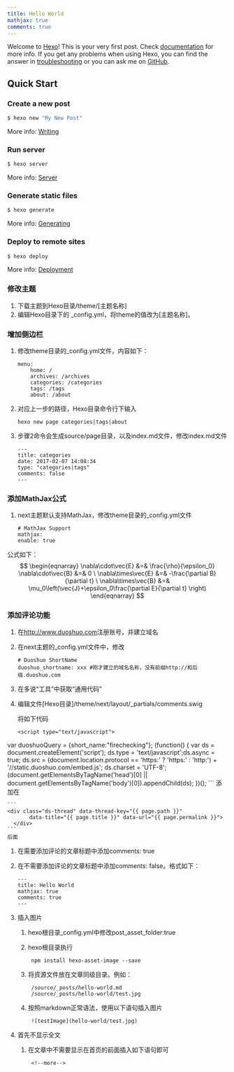 ```yaml
---
title: Hello World
mathjax: true
comments: true
---
```


Welcome to [Hexo](https://hexo.io/)! This is your very first post. Check [documentation](https://hexo.io/docs/) for more info. If you get any problems when using Hexo, you can find the answer in [troubleshooting](https://hexo.io/docs/troubleshooting.html) or you can ask me on [GitHub](https://github.com/hexojs/hexo/issues).

## Quick Start

### Create a new post

``` bash
$ hexo new "My New Post"
```

More info: [Writing](https://hexo.io/docs/writing.html)<!--more-->

### Run server

``` bash
$ hexo server
```

More info: [Server](https://hexo.io/docs/server.html)

### Generate static files

``` bash
$ hexo generate
```

More info: [Generating](https://hexo.io/docs/generating.html)

### Deploy to remote sites

``` bash
$ hexo deploy
```

More info: [Deployment](https://hexo.io/docs/deployment.html)

### 修改主题
1. 下载主题到Hexo目录/theme/[主题名称]
1. 编辑Hexo目录下的 _config.yml，将theme的值改为[主题名称]。

### 增加侧边栏
1. 修改theme目录的_config.yml文件，内容如下：

	```
	menu:
		home: /
		archives: /archives
		categories: /categories
		tags: /tags
		about: /about
	```

2. 对应上一步的路径，Hexo目录命令行下输入

	```
	hexo new page categories|tags|about
	```
3. 步骤2命令会生成source/page目录，以及index.md文件，修改index.md文件

	```
	---
	title: categories
	date: 2017-02-07 14:08:34
	type: "categories|tags"
	comments: false
	---
	```
### 添加MathJax公式
1. next主题默认支持MathJax，修改theme目录的_config.yml文件

	```
	# MathJax Support
	mathjax:
  	enable: true
	```
公式如下：
$$
\begin{eqnarray}
\nabla\cdot\vec{E} &=& \frac{\rho}{\epsilon_0}
\nabla\cdot\vec{B} &=& 0 \
\nabla\times\vec{E} &=& -\frac{\partial B}{\partial t} \
\nabla\times\vec{B} &=& \mu_0\left(\vec{J}+\epsilon_0\frac{\partial E}{\partial t} \right)
\end{eqnarray}
$$

### 添加评论功能
1. 在<http://www.duoshuo.com>注册账号，并建立域名
1. 在next主题的_config.yml文件中，修改

	```
	# Duoshuo ShortName
	duoshuo_shortname: xxx #刚才建立的域名名称，没有前缀http://和后缀.duoshuo.com
	```

2. 在多说“工具”中获取“通用代码”
3. 编辑文件[Hexo目录]/theme/next/layout/_partials/comments.swig

	将如下代码
	
	```
	<script type="text/javascript">
var duoshuoQuery = {short_name:"firechecking"};
	(function() {
		var ds = document.createElement('script');
		ds.type = 'text/javascript';ds.async = true;
		ds.src = (document.location.protocol == 'https:' ? 'https:' : 'http:') + '//static.duoshuo.com/embed.js';
		ds.charset = 'UTF-8';
		(document.getElementsByTagName('head')[0] 
		 || document.getElementsByTagName('body')[0]).appendChild(ds);
	})();
	</script>
	```
	添加在

	```
	<div class="ds-thread" data-thread-key="{{ page.path }}"
           data-title="{{ page.title }}" data-url="{{ page.permalink }}">
      </div>
	```
	后面
1. 在需要添加评论的文章标题中添加comments: true
2. 在不需要添加评论的文章标题中添加comments: false。格式如下：

	```
	---
	title: Hello World
	mathjax: true
	comments: true
	---
	```

1. 插入图片
	1. hexo根目录_config.yml中修改post_asset_folder:true
	1. hexo根目录执行
	
			npm install hexo-asset-image --save

	1. 将资源文件放在文章同级目录。例如：
			
			/source/_posts/hello-world.md
			/source/_posts/hello-world/test.jpg
			
	1. 按照markdown正常语法，使用以下语句插入图片
		
			![testImage](hello-world/test.jpg)

1. 首先不显示全文
	1. 在文章中不需要显示在首页的前面插入如下语句即可
	
			<!--more-->